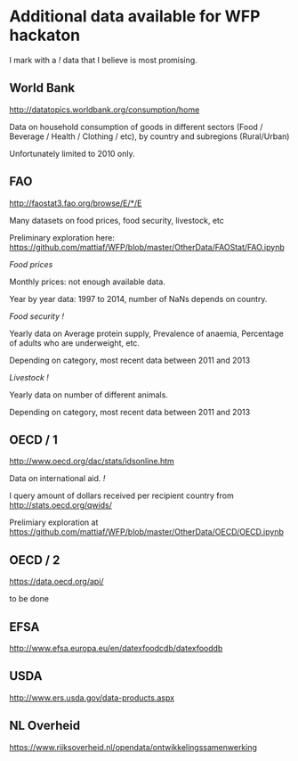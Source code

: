 # Additional data available for WFP hackaton

I mark with a *!* data that I believe is most promising.

## World Bank
http://datatopics.worldbank.org/consumption/home 

Data on household consumption of goods in different sectors (Food / Beverage / Health / Clothing / etc), by country and subregions (Rural/Urban)

Unfortunately limited to 2010 only.

## FAO
http://faostat3.fao.org/browse/E/*/E 

Many datasets on food prices, food security, livestock, etc

Preliminary exploration here:
https://github.com/mattiaf/WFP/blob/master/OtherData/FAOStat/FAO.ipynb

_Food prices_ 

Monthly prices: not enough available data.

Year by year data: 1997 to 2014, number of NaNs depends on country.

_Food security_ *!*

Yearly data on Average protein supply, Prevalence of anaemia, Percentage of adults who are underweight, etc.

Depending on category, most recent data between 2011 and 2013

_Livestock_ *!*

Yearly data on number of different animals.

Depending on category, most recent data between 2011 and 2013


## OECD / 1 
http://www.oecd.org/dac/stats/idsonline.htm

Data on international aid. *!*

I query amount of dollars received per recipient country from http://stats.oecd.org/qwids/

Prelimiary exploration at https://github.com/mattiaf/WFP/blob/master/OtherData/OECD/OECD.ipynb



## OECD / 2
https://data.oecd.org/api/

to be done

## EFSA
http://www.efsa.europa.eu/en/datexfoodcdb/datexfooddb

## USDA
http://www.ers.usda.gov/data-products.aspx 

## NL Overheid
https://www.rijksoverheid.nl/opendata/ontwikkelingssamenwerking 
